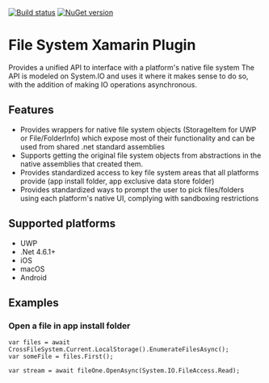 [![Build status](https://ci.appveyor.com/api/projects/status/6wab6l0x8rctc5w2?svg=true)](https://ci.appveyor.com/project/Aftnet/filesystemplugin)
[![NuGet version](https://img.shields.io/nuget/v/Xam.Plugin.FileSystem.svg)](https://www.nuget.org/packages/Xam.Plugin.FileSystem/)

# File System Xamarin Plugin

Provides a unified API to interface with a platform's native file system
The API is modeled on System.IO and uses it where it makes sense to do so, with the addition of making IO operations asynchronous.

## Features

- Provides wrappers for native file system objects (StorageItem for UWP or File/FolderInfo) which expose most of their functionality and can be used from shared .net standard assemblies
- Supports getting the original file system objects from abstractions in the native assemblies that created them.
- Provides standardized access to key file system areas that all platforms provide (app install folder, app exclusive data store folder)
- Provides standardized ways to prompt the user to pick files/folders using each platform's native UI, complying with sandboxing restrictions

## Supported platforms

- UWP
- .Net 4.6.1+
- iOS
- macOS
- Android

## Examples

### Open a file in app install folder

```
var files = await CrossFileSystem.Current.LocalStorage().EnumerateFilesAsync();
var someFile = files.First();

var stream = await fileOne.OpenAsync(System.IO.FileAccess.Read);

```
